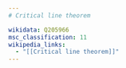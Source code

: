 ```yaml
---
# Critical line theorem

wikidata: Q205966
msc_classification: 11
wikipedia_links:
  - "[[Critical line theorem]]"
---
```

